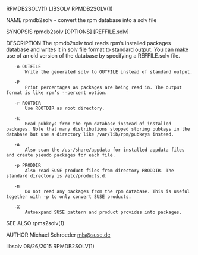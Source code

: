 RPMDB2SOLV(1)                                                                                      LIBSOLV                                                                                      RPMDB2SOLV(1)



NAME
       rpmdb2solv - convert the rpm database into a solv file

SYNOPSIS
       rpmdb2solv [OPTIONS] [REFFILE.solv]

DESCRIPTION
       The rpmdb2solv tool reads rpm’s installed packages database and writes it in solv file format to standard output. You can make use of an old version of the database by specifying a REFFILE.solv
       file.

       -o OUTFILE
           Write the generated solv to OUTFILE instead of standard output.

       -P
           Print percentages as packages are being read in. The output format is like rpm’s --percent option.

       -r ROOTDIR
           Use ROOTDIR as root directory.

       -k
           Read pubkeys from the rpm database instead of installed packages. Note that many distributions stopped storing pubkeys in the database but use a directory like /var/lib/rpm/pubkeys instead.

       -A
           Also scan the /usr/share/appdata for installed appdata files and create pseudo packages for each file.

       -p PRODDIR
           Also read SUSE product files from directory PRODDIR. The standard directory is /etc/products.d.

       -n
           Do not read any packages from the rpm database. This is useful together with -p to only convert SUSE products.

       -X
           Autoexpand SUSE pattern and product provides into packages.

SEE ALSO
       rpms2solv(1)

AUTHOR
       Michael Schroeder <mls@suse.de>



libsolv                                                                                           08/26/2015                                                                                    RPMDB2SOLV(1)
